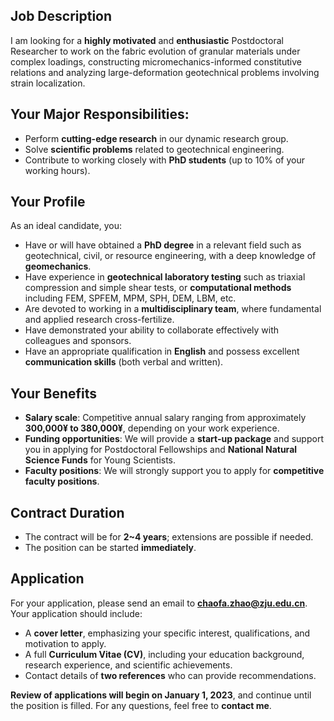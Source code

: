 ## Job Description

I am looking for a **highly motivated** and **enthusiastic** Postdoctoral Researcher to work on the fabric evolution of granular materials under complex loadings, constructing micromechanics-informed constitutive relations and analyzing large-deformation geotechnical problems involving strain localization.

## Your Major Responsibilities:
- Perform **cutting-edge research** in our dynamic research group.
- Solve **scientific problems** related to geotechnical engineering.
- Contribute to working closely with **PhD students** (up to 10% of your working hours).

## Your Profile

As an ideal candidate, you:
- Have or will have obtained a **PhD degree** in a relevant field such as geotechnical, civil, or resource engineering, with a deep knowledge of **geomechanics**.
- Have experience in **geotechnical laboratory testing** such as triaxial compression and simple shear tests, or **computational methods** including FEM, SPFEM, MPM, SPH, DEM, LBM, etc.
- Are devoted to working in a **multidisciplinary team**, where fundamental and applied research cross-fertilize.
- Have demonstrated your ability to collaborate effectively with colleagues and sponsors.
- Have an appropriate qualification in **English** and possess excellent **communication skills** (both verbal and written).

## Your Benefits

- **Salary scale**: Competitive annual salary ranging from approximately **300,000¥ to 380,000¥**, depending on your work experience.
- **Funding opportunities**: We will provide a **start-up package** and support you in applying for Postdoctoral Fellowships and **National Natural Science Funds** for Young Scientists.
- **Faculty positions**: We will strongly support you to apply for **competitive faculty positions**.

## Contract Duration

- The contract will be for **2~4 years**; extensions are possible if needed.
- The position can be started **immediately**.

## Application

For your application, please send an email to **chaofa.zhao@zju.edu.cn**. Your application should include:
- A **cover letter**, emphasizing your specific interest, qualifications, and motivation to apply.
- A full **Curriculum Vitae (CV)**, including your education background, research experience, and scientific achievements.
- Contact details of **two references** who can provide recommendations.

**Review of applications will begin on January 1, 2023**, and continue until the position is filled. For any questions, feel free to **contact me**.
